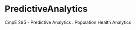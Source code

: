 PredictiveAnalytics
===================

CmpE 295 - Predictive Analytics : Population Health Analytics
